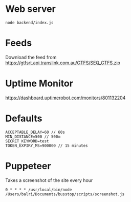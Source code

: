 # Web server
```
node backend/index.js
```

# Feeds

Download the feed from https://gtfsrt.api.translink.com.au/GTFS/SEQ_GTFS.zip

# Uptime Monitor

https://dashboard.uptimerobot.com/monitors/801132204

# Defaults

```
ACCEPTABLE_DELAY=60 // 60s
MIN_DISTANCE=500 // 500m
SECRET_KEYWORD=test
TOKEN_EXPIRY_MS=900000 // 15 minutes
```

# Puppeteer

Takes a screenshot of the site every hour
```
0 * * * * /usr/local/bin/node /Users/balri/Documents/busstop/scripts/screenshot.js
```
